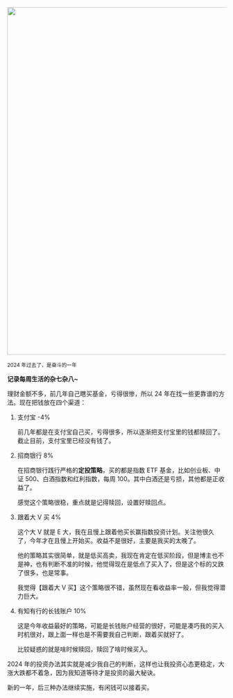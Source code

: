 <img src="https://s2.loli.net/2024/12/27/2ZWMQ84swFUHVtc.jpg" width="800" />  

<small>2024 年过去了，是奋斗的一年</small>  

**记录每周生活的杂七杂八~**  

理财金额不多，前几年自己瞎买基金，亏得很惨，所以 24 年在找一些更靠谱的方法。现在把钱放在四个渠道：

1. 支付宝 -4%

    前几年都是在支付宝自己买，亏得很多，所以逐渐把支付宝里的钱都赎回了。截止目前，支付宝里已经没有钱了。

2. 招商银行 8%
	
    在招商银行践行严格的**定投策略**，买的都是指数 ETF 基金，比如创业板、中证 500、白酒指数和红利指数，每周 100。其中白酒还是亏损，其他都是正收益了。

    感觉这个策略很稳，重点就是记得赎回，设置好赎回点。

3. 跟着大 V 买 4%
	
    这个大 V 就是 E 大，我在且慢上跟着他买长赢指数投资计划。关注他很久了，今年才在且慢上开始买。收益不是很好，主要是我买的太晚了。
    
    他的策略其实很简单，就是低买高卖，我现在肯定在低买阶段，但是博主也不是神，也有判断不准的时候，他觉得现在是低点了买入了，但是这个标的又跌了很多，也是常事。

    我觉得【跟着大 V 买】这个策略很不错，虽然现在看收益率一般，但我觉得潜力巨大。

4. 有知有行的长钱账户 10%

    这是今年收益最好的策略，可能是长钱账户经营的很好，可能是凑巧我的买入时机很对，跟上面一样也是不需要我自己判断，跟着买就好了。

    比较疑惑的就是啥时候赎回，赎回了啥时候买入。

2024 年的投资办法其实就是减少我自己的判断，这样也让我投资心态更稳定，大涨大跌都不着急，因为我知道等待才是投资的最大秘诀。

新的一年，后三种办法继续实施，有闲钱可以接着买。
